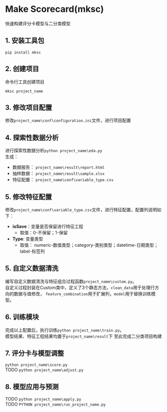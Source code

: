 # Make Scorecard(mksc)
快速构建评分卡模型与二分类模型

## 1. 安装工具包
```
pip install mksc
```

## 2. 创建项目
命令行工具创建项目
```
mksc project_name
```

## 3. 修改项目配置
修改`project_name\conf\configuration.ini`文件，进行项目配置


## 4. 探索性数据分析
进行探索性数据分析`python project_name\eda.py`  
生成：  
* 数据报告： `project_name\result\report.html`  
* 抽样数据： `project_name\result\sample.xlsx`
* 特征配置： `project_name\conf\variable_type.csv`

## 5. 修改特征配置
修改`project_name\conf\variable_type.csv`文件，进行特征配置，配置列说明如下：  
* __isSave__：变量是否保留进行特征工程
    - 取值：0-不保留；1-保留
* __Type__: 变量类型
    - 取值： numeric-数值类型；category-类别类型；datetime-日期类型；label-标签列

## 5. 自定义数据清洗
编写自定义数据清洗与特征组合过程函数`project_name\custom.py`。  
自定义过程封装在Custom类中，定义了3个静态方法，`clean_data`用于处理行方向的数据与值修改，
`feature_combination`用于扩展列，`model`用于替换训练模型。

## 6. 训练模块
完成以上配置后，执行训练`python project_name\train.py`。  
模型结果、特征工程结果均置于`project_name\result`下
至此完成二分类项目构建

## 7. 评分卡与模型调整
`python project_name\score.py`  
TODO `python project_name\adjust.py`

## 8. 模型应用与预测
TODO `python project_name\apply.py`  
TODO `PYTHON project_name\run_project_name.py`  